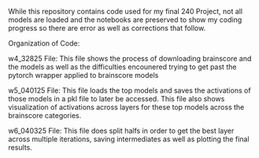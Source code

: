 While this repository contains code used for my final 240 Project, not all models are loaded and the notebooks are preserved to show my coding progress so there are error as well as corrections that follow. 

Organization of Code:

w4_32825 File: This file shows the process of downloading brainscore and the models as well as the difficulties encounered trying to get past the pytorch wrapper applied to brainscore models

w5_040125 File: This file loads the top models and saves the activations of those models in a pkl file to later be accessed. This file also shows visualization of activations across layers for these top models across the brainscore categories.

w6_040325 File: This file does split halfs in order to get the best layer across multiple iterations, saving intermediates as well as plotting the final results. 
